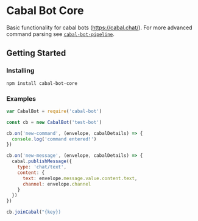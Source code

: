 # Cabal Bot Core
Basic functionality for cabal bots (https://cabal.chat/). For more advanced command parsing see [`cabal-bot-pipeline`](https://github.com/timgoeller/cabal-bot-pipeline).

## Getting Started 
### Installing
`npm install cabal-bot-core`

### Examples

```javascript
var CabalBot = require('cabal-bot')

const cb = new CabalBot('test-bot')

cb.on('new-command', (envelope, cabalDetails) => {
  console.log('command entered!')
})

cb.on('new-message', (envelope, cabalDetails) => {
  cabal.publishMessage({
    type: 'chat/text',
    content: {
      text: envelope.message.value.content.text,
      channel: envelope.channel
    }
  })
})

cb.joinCabal("{key})
```
